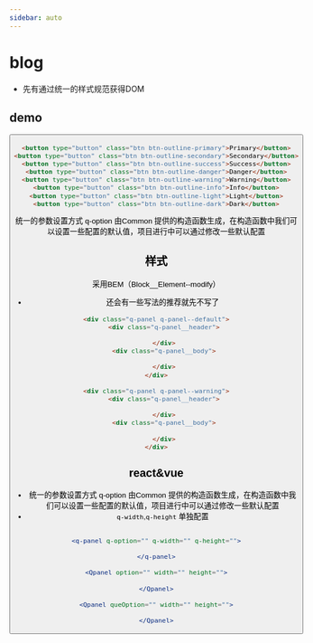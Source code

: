 ```yaml
---
sidebar: auto
---
```


# blog

<!-- markdownlint-disable MD033 -->

- 先有通过统一的样式规范获得DOM

## demo

<Button />

```html
<button type="button" class="btn btn-outline-primary">Primary</button>
<button type="button" class="btn btn-outline-secondary">Secondary</button>
<button type="button" class="btn btn-outline-success">Success</button>
<button type="button" class="btn btn-outline-danger">Danger</button>
<button type="button" class="btn btn-outline-warning">Warning</button>
<button type="button" class="btn btn-outline-info">Info</button>
<button type="button" class="btn btn-outline-light">Light</button>
<button type="button" class="btn btn-outline-dark">Dark</button>
```
统一的参数设置方式 q-option 由Common 提供的构造函数生成，在构造函数中我们可以设置一些配置的默认值，项目进行中可以通过修改一些默认配置
## 样式
 
采用BEM（Block__Element--modify）
- 还会有一些写法的推荐就先不写了
```html
<div class="q-panel q-panel--default">
    <div class="q-panel__header">
        
    </div>
    <div class="q-panel__body">
        
    </div>
</div>

<div class="q-panel q-panel--warning">
    <div class="q-panel__header">
        
    </div>
    <div class="q-panel__body">
        
    </div>
</div>
```
## react&vue

- 统一的参数设置方式 q-option 由Common 提供的构造函数生成，在构造函数中我们可以设置一些配置的默认值，项目进行中可以通过修改一些默认配置
- `q-width`,`q-height` 单独配置

```jsx

<q-panel q-option="" q-width="" q-height="">
   
</q-panel>

<Qpanel option="" width="" height="">
    
</Qpanel>

<Qpanel queOption="" width="" height="">
    
</Qpanel>
```